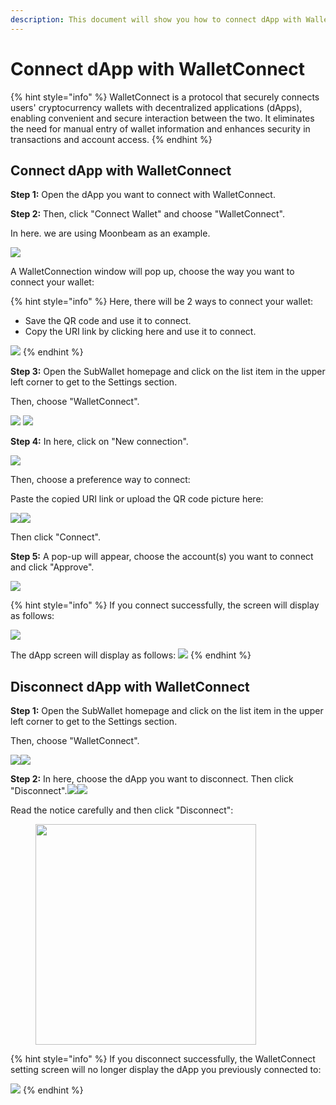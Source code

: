 ```yaml
---
description: This document will show you how to connect dApp with WalletConnect.
---
```


# Connect dApp with WalletConnect

{% hint style="info" %}
WalletConnect is a protocol that securely connects users' cryptocurrency wallets with decentralized applications (dApps), enabling convenient and secure interaction between the two. It eliminates the need for manual entry of wallet information and enhances security in transactions and account access.
{% endhint %}

## Connect dApp with WalletConnect

**Step 1:** Open the dApp you want to connect with WalletConnect.&#x20;

**Step 2:** Then, click "Connect Wallet" and choose "WalletConnect".

In here. we are using Moonbeam as an example.

![](<../../.gitbook/assets/image (608).png>)

A WalletConnection window will pop up, choose the way you want to connect your wallet:

{% hint style="info" %}
Here, there will be 2 ways to connect your wallet:

* Save the QR code and use it to connect.
* Copy the URI link by clicking here and use it to connect.

![](<../../.gitbook/assets/image (612).png>)
{% endhint %}

**Step 3:** Open the SubWallet homepage and click on the list item in the upper left corner to get to the Settings section.&#x20;

Then, choose "WalletConnect".

![](<../../.gitbook/assets/image (614).png>) ![](<../../.gitbook/assets/image (615).png>)

**Step 4:** In here, click on "New connection".

&#x20;![](<../../.gitbook/assets/image (616).png>)

Then, choose a preference way to connect:                                                                &#x20;

Paste the copied URI link or upload the QR code picture here:

![](<../../.gitbook/assets/image (617).png>)![](<../../.gitbook/assets/image (621).png>)

Then click "Connect".

**Step 5:** A pop-up will appear, choose the account(s) you want to connect and click "Approve".

![](<../../.gitbook/assets/image (1645).png>)

{% hint style="info" %}
If you connect successfully, the screen will display as follows:

![](<../../.gitbook/assets/image (1588).png>)

The dApp screen will display as follows: ![](<../../.gitbook/assets/image (633).png>)
{% endhint %}

## Disconnect dApp with WalletConnect

**Step 1:** Open the SubWallet homepage and click on the list item in the upper left corner to get to the Settings section.&#x20;

Then, choose "WalletConnect".

![](<../../.gitbook/assets/image (624).png>)![](<../../.gitbook/assets/image (626).png>)

**Step 2:** In here, choose the dApp you want to disconnect. Then click "Disconnect".![](<../../.gitbook/assets/image (1771).png>)![](<../../.gitbook/assets/image (1772).png>)

Read the notice carefully and then click "Disconnect":

<div align="left">

<figure><img src="../../.gitbook/assets/image (1773).png" alt="" width="353"><figcaption></figcaption></figure>

</div>

{% hint style="info" %}
If you disconnect successfully, the WalletConnect setting screen will no longer display the dApp you previously connected to:

![](<../../.gitbook/assets/image (631).png>)&#x20;
{% endhint %}
